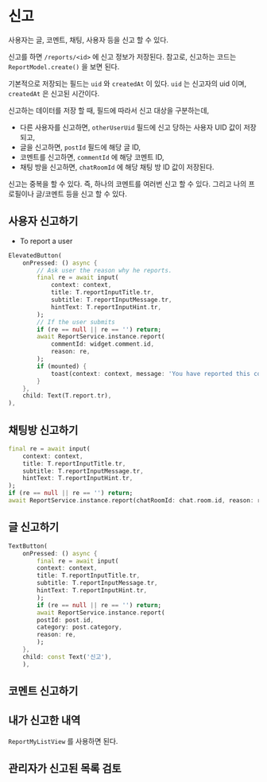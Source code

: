 # 신고

사용자는 글, 코멘트, 채팅, 사용자 등을 신고 할 수 있다.

신고를 하면 `/reports/<id>` 에 신고 정보가 저장된다. 참고로, 신고하는 코드는 `ReportModel.create()` 을 보면 된다.

기본적으로 저장되는 필드는 `uid` 와 `createdAt` 이 있다. `uid` 는 신고자의 uid 이며, `createdAt` 은 신고된 시간이다.

신고하는 데이터를 저장 할 때, 필드에 따라서 신고 대상을 구분하는데,
- 다른 사용자를 신고하면, `otherUserUid` 필드에 신고 당하는 사용자 UID 값이 저장되고,
- 글을 신고하면, `postId` 필드에 해당 글 ID,
- 코멘트를 신고하면, `commentId` 에 해당 코멘트 ID,
- 채팅 방을 신고하면, `chatRoomId` 에 해당 채팅 방 ID 값이 저장된다.



신고는 중복을 할 수 있다. 즉, 하나의 코멘트를 여러번 신고 할 수 있다. 그리고 나의 프로필이나 글/코멘트 등을 신고 할 수 있다.




## 사용자 신고하기


- To report a user

```dart
ElevatedButton(
    onPressed: () async {
        // Ask user the reason why he reports.
        final re = await input(
            context: context,
            title: T.reportInputTitle.tr,
            subtitle: T.reportInputMessage.tr,
            hintText: T.reportInputHint.tr,
        );
        // If the user submits
        if (re == null || re == '') return;
        await ReportService.instance.report(
            commentId: widget.comment.id,
            reason: re,
        );
        if (mounted) {
            toast(context: context, message: 'You have reported this comment.');
        }
    },
    child: Text(T.report.tr),
),
```

## 채팅방 신고하기


```dart
final re = await input(
    context: context,
    title: T.reportInputTitle.tr,
    subtitle: T.reportInputMessage.tr,
    hintText: T.reportInputHint.tr,
);
if (re == null || re == '') return;
await ReportService.instance.report(chatRoomId: chat.room.id, reason: re);
```

## 글 신고하기


```dart
TextButton(
    onPressed: () async {
        final re = await input(
        context: context,
        title: T.reportInputTitle.tr,
        subtitle: T.reportInputMessage.tr,
        hintText: T.reportInputHint.tr,
        );
        if (re == null || re == '') return;
        await ReportService.instance.report(
        postId: post.id,
        category: post.category,
        reason: re,
        );
    },
    child: const Text('신고'),
    ),
```



## 코멘트 신고하기



## 내가 신고한 내역


`ReportMyListView` 를 사용하면 된다.



## 관리자가 신고된 목록 검토


